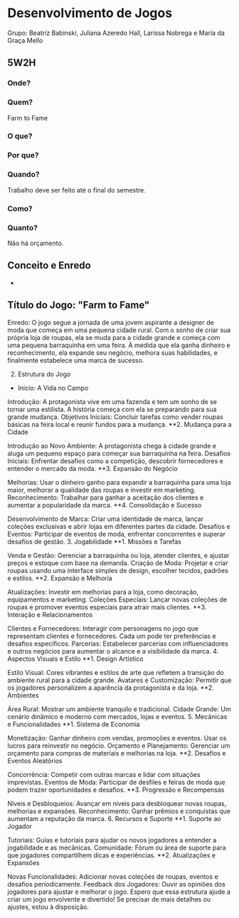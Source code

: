 # Desenvolvimento de Jogos 
Grupo: Beatriz Babinski, Juliana Azeredo Hall, Larissa Nobrega e Maria da Graça Mello 

## 5W2H
### Onde?

### Quem?
Farm to Fame

### O que?


### Por que?

### Quando?
Trabalho deve ser feito até o final do semestre.

### Como?


### Quanto?
Não há orçamento.

## Conceito e Enredo
-

## Título do Jogo: "Farm to Fame"

Enredo: O jogo segue a jornada de uma jovem aspirante a designer de moda que começa em uma pequena cidade rural. Com o sonho de criar sua própria loja de roupas, ela se muda para a cidade grande e começa com uma pequena barraquinha em uma feira. À medida que ela ganha dinheiro e reconhecimento, ela expande seu negócio, melhora suas habilidades, e finalmente estabelece uma marca de sucesso.


2. Estrutura do Jogo
* Início: A Vida no Campo

Introdução: A protagonista vive em uma fazenda e tem um sonho de se tornar uma estilista. A história começa com ela se preparando para sua grande mudança.
Objetivos Iniciais: Concluir tarefas como vender roupas básicas na feira local e reunir fundos para a mudança.
**2. Mudança para a Cidade

Introdução ao Novo Ambiente: A protagonista chega à cidade grande e aluga um pequeno espaço para começar sua barraquinha na feira.
Desafios Iniciais: Enfrentar desafios como a competição, descobrir fornecedores e entender o mercado da moda.
**3. Expansão do Negócio

Melhorias: Usar o dinheiro ganho para expandir a barraquinha para uma loja maior, melhorar a qualidade das roupas e investir em marketing.
Reconhecimento: Trabalhar para ganhar a aceitação dos clientes e aumentar a popularidade da marca.
**4. Consolidação e Sucesso

Desenvolvimento de Marca: Criar uma identidade de marca, lançar coleções exclusivas e abrir lojas em diferentes partes da cidade.
Desafios e Eventos: Participar de eventos de moda, enfrentar concorrentes e superar desafios de gestão.
3. Jogabilidade
**1. Missões e Tarefas

Venda e Gestão: Gerenciar a barraquinha ou loja, atender clientes, e ajustar preços e estoque com base na demanda.
Criação de Moda: Projetar e criar roupas usando uma interface simples de design, escolher tecidos, padrões e estilos.
**2. Expansão e Melhoria

Atualizações: Investir em melhorias para a loja, como decoração, equipamentos e marketing.
Coleções Especiais: Lançar novas coleções de roupas e promover eventos especiais para atrair mais clientes.
**3. Interação e Relacionamentos

Clientes e Fornecedores: Interagir com personagens no jogo que representam clientes e fornecedores. Cada um pode ter preferências e desafios específicos.
Parcerias: Estabelecer parcerias com influenciadores e outros negócios para aumentar o alcance e a visibilidade da marca.
4. Aspectos Visuais e Estilo
**1. Design Artístico

Estilo Visual: Cores vibrantes e estilos de arte que refletem a transição do ambiente rural para a cidade grande.
Avatares e Customização: Permitir que os jogadores personalizem a aparência da protagonista e da loja.
**2. Ambientes

Área Rural: Mostrar um ambiente tranquilo e tradicional.
Cidade Grande: Um cenário dinâmico e moderno com mercados, lojas e eventos.
5. Mecânicas e Funcionalidades
**1. Sistema de Economia

Monetização: Ganhar dinheiro com vendas, promoções e eventos. Usar os lucros para reinvestir no negócio.
Orçamento e Planejamento: Gerenciar um orçamento para compras de materiais e melhorias na loja.
**2. Desafios e Eventos Aleatórios

Concorrência: Competir com outras marcas e lidar com situações imprevistas.
Eventos de Moda: Participar de desfiles e feiras de moda que podem trazer oportunidades e desafios.
**3. Progressão e Recompensas

Níveis e Desbloqueios: Avançar em níveis para desbloquear novas roupas, melhorias e expansões.
Reconhecimento: Ganhar prêmios e conquistas que aumentam a reputação da marca.
6. Recursos e Suporte
**1. Suporte ao Jogador

Tutoriais: Guias e tutoriais para ajudar os novos jogadores a entender a jogabilidade e as mecânicas.
Comunidade: Fórum ou área de suporte para que jogadores compartilhem dicas e experiências.
**2. Atualizações e Expansões

Novas Funcionalidades: Adicionar novas coleções de roupas, eventos e desafios periodicamente.
Feedback dos Jogadores: Ouvir as opiniões dos jogadores para ajustar e melhorar o jogo.
Espero que essa estrutura ajude a criar um jogo envolvente e divertido! Se precisar de mais detalhes ou ajustes, estou à disposição.
